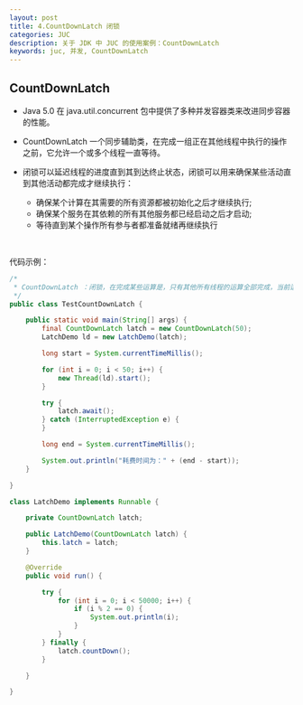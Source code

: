 ```yaml
---
layout: post
title: 4.CountDownLatch 闭锁
categories: JUC
description: 关于 JDK 中 JUC 的使用案例：CountDownLatch 
keywords: juc, 并发, CountDownLatch 
---
```


## CountDownLatch 

- Java 5.0 在 java.util.concurrent 包中提供了多种并发容器类来改进同步容器的性能。

- CountDownLatch 一个同步辅助类，在完成一组正在其他线程中执行的操作之前，它允许一个或多个线程一直等待。

- 闭锁可以延迟线程的进度直到其到达终止状态，闭锁可以用来确保某些活动直到其他活动都完成才继续执行：

  - 确保某个计算在其需要的所有资源都被初始化之后才继续执行; 
  - 确保某个服务在其依赖的所有其他服务都已经启动之后才启动; 
  - 等待直到某个操作所有参与者都准备就绪再继续执行

  ​



代码示例：

````java
/*
 * CountDownLatch ：闭锁，在完成某些运算是，只有其他所有线程的运算全部完成，当前运算才继续执行
 */
public class TestCountDownLatch {

	public static void main(String[] args) {
		final CountDownLatch latch = new CountDownLatch(50);
		LatchDemo ld = new LatchDemo(latch);

		long start = System.currentTimeMillis();

		for (int i = 0; i < 50; i++) {
			new Thread(ld).start();
		}

		try {
			latch.await();
		} catch (InterruptedException e) {
		}

		long end = System.currentTimeMillis();

		System.out.println("耗费时间为：" + (end - start));
	}

}

class LatchDemo implements Runnable {

	private CountDownLatch latch;

	public LatchDemo(CountDownLatch latch) {
		this.latch = latch;
	}

	@Override
	public void run() {

		try {
			for (int i = 0; i < 50000; i++) {
				if (i % 2 == 0) {
					System.out.println(i);
				}
			}
		} finally {
			latch.countDown();
		}

	}

}
````



